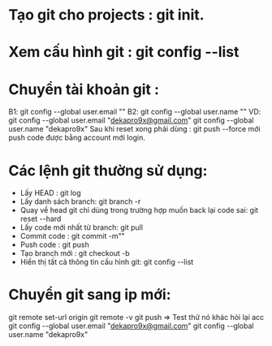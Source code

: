 # Tạo git cho projects : git init.

# Xem cấu hình git : git config --list
# Chuyển tài khoản git : 
B1: git config --global user.email "<your-email-address>"
B2: git config --global user.name "<name>"
VD:
git config --global user.email "dekapro9x@gmail.com"
git config --global user.name "dekapro9x"
Sau khi reset xong phải dùng : git push --force mới push code được bằng account mới login.
# Các lệnh git thường sử dụng:
+ Lấy HEAD : git log 
+ Lấy danh sách branch: git branch -r
+ Quay về head git chỉ dùng trong trường hợp muốn back lại code sai: git reset --hard <code-hard-commit>
+ Lấy code mới nhất từ branch: git pull
+ Commit code : git commit -m"<name-commit>"
+ Push code : git push
+ Tạo branch mới : git checkout -b <branch-name>
+ Hiển thị tất cả thông tin cấu hình git: git config --list


# Chuyển git sang ip mới:
git remote set-url origin <link>
git remote -v
git push => Test thử nó khác hỏi lại acc
git config --global user.email "dekapro9x@gmail.com"
git config --global user.name "dekapro9x"



